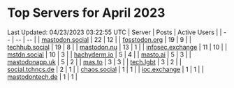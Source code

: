 # Top Servers for April 2023
Last Updated: 04/23/2023 03:22:55 UTC
| Server | Posts | Active Users |
| -- | -- | -- |
| [mastodon.social](https://mastodon.social/tags/PowerShell) | 22 | 12 |
| [fosstodon.org](https://fosstodon.org/tags/PowerShell) | 19 | 9 |
| [techhub.social](https://techhub.social/tags/PowerShell) | 19 | 8 |
| [mastodon.nu](https://mastodon.nu/tags/PowerShell) | 13 | 1 |
| [infosec.exchange](https://infosec.exchange/tags/PowerShell) | 11 | 10 |
| [mstdn.social](https://mstdn.social/tags/PowerShell) | 10 | 3 |
| [hachyderm.io](https://hachyderm.io/tags/PowerShell) | 5 | 4 |
| [masto.ai](https://masto.ai/tags/PowerShell) | 5 | 3 |
| [mastodonapp.uk](https://mastodonapp.uk/tags/PowerShell) | 5 | 2 |
| [mas.to](https://mas.to/tags/PowerShell) | 3 | 3 |
| [tech.lgbt](https://tech.lgbt/tags/PowerShell) | 3 | 2 |
| [social.tchncs.de](https://social.tchncs.de/tags/PowerShell) | 2 | 1 |
| [chaos.social](https://chaos.social/tags/PowerShell) | 1 | 1 |
| [ioc.exchange](https://ioc.exchange/tags/PowerShell) | 1 | 1 |
| [mastodontech.de](https://mastodontech.de/tags/PowerShell) | 1 | 1 |
